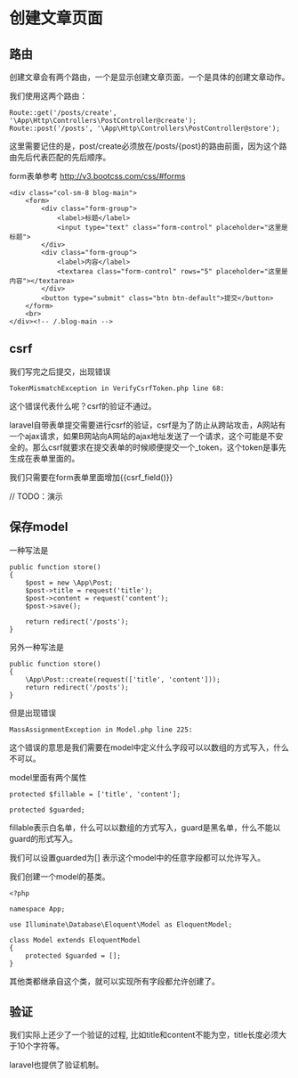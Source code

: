 # 创建文章页面

## 路由

创建文章会有两个路由，一个是显示创建文章页面，一个是具体的创建文章动作。

我们使用这两个路由：

```
Route::get('/posts/create', '\App\Http\Controllers\PostController@create');
Route::post('/posts', '\App\Http\Controllers\PostController@store');
```

这里需要记住的是，post/create必须放在/posts/{post}的路由前面，因为这个路由先后代表匹配的先后顺序。

form表单参考 http://v3.bootcss.com/css/#forms

```
<div class="col-sm-8 blog-main">
    <form>
        <div class="form-group">
            <label>标题</label>
            <input type="text" class="form-control" placeholder="这里是标题">
        </div>
        <div class="form-group">
            <label>内容</label>
            <textarea class="form-control" rows="5" placeholder="这里是内容"></textarea>
        </div>
        <button type="submit" class="btn btn-default">提交</button>
    </form>
    <br>
</div><!-- /.blog-main -->
```


## csrf

我们写完之后提交，出现错误
```
TokenMismatchException in VerifyCsrfToken.php line 68:
```

这个错误代表什么呢？csrf的验证不通过。

laravel自带表单提交需要进行csrf的验证，csrf是为了防止从跨站攻击，A网站有一个ajax请求，如果B网站向A网站的ajax地址发送了一个请求，这个可能是不安全的。那么csrf就要求在提交表单的时候顺便提交一个_token，这个token是事先生成在表单里面的。

我们只需要在form表单里面增加{{csrf_field()}}

// TODO：演示

## 保存model

一种写法是
```
public function store()
{
    $post = new \App\Post;
    $post->title = request('title');
    $post->content = request('content');
    $post->save();

    return redirect('/posts');
}
```

另外一种写法是
```
public function store()
{
    \App\Post::create(request(['title', 'content']));
    return redirect('/posts');
}
```
但是出现错误
```
MassAssignmentException in Model.php line 225:
```

这个错误的意思是我们需要在model中定义什么字段可以以数组的方式写入，什么不可以。

model里面有两个属性

```
protected $fillable = ['title', 'content'];

protected $guarded;
```

fillable表示白名单，什么可以以数组的方式写入，guard是黑名单，什么不能以guard的形式写入。

我们可以设置guarded为[] 表示这个model中的任意字段都可以允许写入。

我们创建一个model的基类。

```
<?php

namespace App;

use Illuminate\Database\Eloquent\Model as EloquentModel;

class Model extends EloquentModel
{
    protected $guarded = [];
}

```

其他类都继承自这个类，就可以实现所有字段都允许创建了。

## 验证

我们实际上还少了一个验证的过程, 比如title和content不能为空，title长度必须大于10个字符等。

laravel也提供了验证机制。
